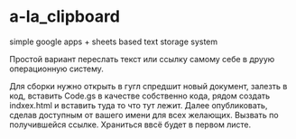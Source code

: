 # a-la_clipboard
simple google apps + sheets based text storage system

Простой вариант переслать текст или ссылку самому себе в друую операционную систему.

Для сборки нужно открыть в гугл спредшит новый документ, залезть в код, вставить  Code.gs в качестве собственно кода, рядом создать indxex.html и вставить туда то что тут лежит. Далее опубликовать, сделав доступным от вашего имени для всех желающих. Вызвать по получившейся ссылке. Храниться ввсё будет в первом листе.
